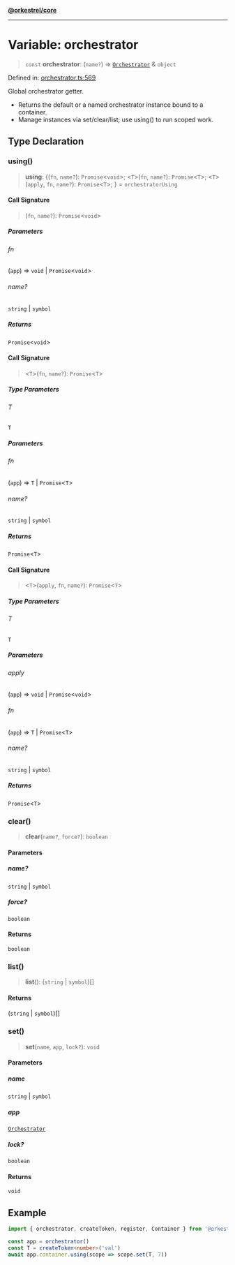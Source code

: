[**@orkestrel/core**](../index.md)

***

# Variable: orchestrator

> `const` **orchestrator**: (`name?`) => [`Orchestrator`](../classes/Orchestrator.md) & `object`

Defined in: [orchestrator.ts:569](https://github.com/orkestrel/core/blob/36bb4ac962a6eb83d3b3b7e1d15ed7b2fd751427/src/orchestrator.ts#L569)

Global orchestrator getter.
- Returns the default or a named orchestrator instance bound to a container.
- Manage instances via set/clear/list; use using() to run scoped work.

## Type Declaration

### using()

> **using**: \{(`fn`, `name?`): `Promise`\<`void`\>; \<`T`\>(`fn`, `name?`): `Promise`\<`T`\>; \<`T`\>(`apply`, `fn`, `name?`): `Promise`\<`T`\>; \} = `orchestratorUsing`

#### Call Signature

> (`fn`, `name?`): `Promise`\<`void`\>

##### Parameters

###### fn

(`app`) => `void` \| `Promise`\<`void`\>

###### name?

`string` | `symbol`

##### Returns

`Promise`\<`void`\>

#### Call Signature

> \<`T`\>(`fn`, `name?`): `Promise`\<`T`\>

##### Type Parameters

###### T

`T`

##### Parameters

###### fn

(`app`) => `T` \| `Promise`\<`T`\>

###### name?

`string` | `symbol`

##### Returns

`Promise`\<`T`\>

#### Call Signature

> \<`T`\>(`apply`, `fn`, `name?`): `Promise`\<`T`\>

##### Type Parameters

###### T

`T`

##### Parameters

###### apply

(`app`) => `void` \| `Promise`\<`void`\>

###### fn

(`app`) => `T` \| `Promise`\<`T`\>

###### name?

`string` | `symbol`

##### Returns

`Promise`\<`T`\>

### clear()

> **clear**(`name?`, `force?`): `boolean`

#### Parameters

##### name?

`string` | `symbol`

##### force?

`boolean`

#### Returns

`boolean`

### list()

> **list**(): (`string` \| `symbol`)[]

#### Returns

(`string` \| `symbol`)[]

### set()

> **set**(`name`, `app`, `lock?`): `void`

#### Parameters

##### name

`string` | `symbol`

##### app

[`Orchestrator`](../classes/Orchestrator.md)

##### lock?

`boolean`

#### Returns

`void`

## Example

```ts
import { orchestrator, createToken, register, Container } from '@orkestrel/core'

const app = orchestrator()
const T = createToken<number>('val')
await app.container.using(scope => scope.set(T, 7))
```
